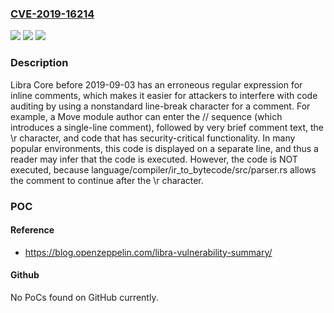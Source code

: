 ### [CVE-2019-16214](https://cve.mitre.org/cgi-bin/cvename.cgi?name=CVE-2019-16214)
![](https://img.shields.io/static/v1?label=Product&message=n%2Fa&color=blue)
![](https://img.shields.io/static/v1?label=Version&message=n%2Fa&color=blue)
![](https://img.shields.io/static/v1?label=Vulnerability&message=n%2Fa&color=brighgreen)

### Description

Libra Core before 2019-09-03 has an erroneous regular expression for inline comments, which makes it easier for attackers to interfere with code auditing by using a nonstandard line-break character for a comment. For example, a Move module author can enter the // sequence (which introduces a single-line comment), followed by very brief comment text, the \r character, and code that has security-critical functionality. In many popular environments, this code is displayed on a separate line, and thus a reader may infer that the code is executed. However, the code is NOT executed, because language/compiler/ir_to_bytecode/src/parser.rs allows the comment to continue after the \r character.

### POC

#### Reference
- https://blog.openzeppelin.com/libra-vulnerability-summary/

#### Github
No PoCs found on GitHub currently.

